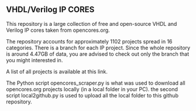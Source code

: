 ## VHDL/Verilog IP CORES

This repository is a large collection of free and open-source VHDL and Verilog IP cores taken from opencores.org.

The repository accounts for approximately 1102 projects spread in 16 categories. There is a branch for each IP project. Since the whole repository is around 4.47GB of data, you are advised to check out only the branch that you might interested in. 

A list of all projects is available at this link.

The Python script opencores_scraper.py is what was used to download all opencores.org projects locally (in a local folder in your PC). the second script local2github.py is used to upload all the local folder to this github repository.

